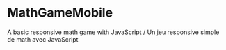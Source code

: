 # MathGameMobile
A basic responsive math game with JavaScript / Un jeu responsive simple de math avec JavaScript
